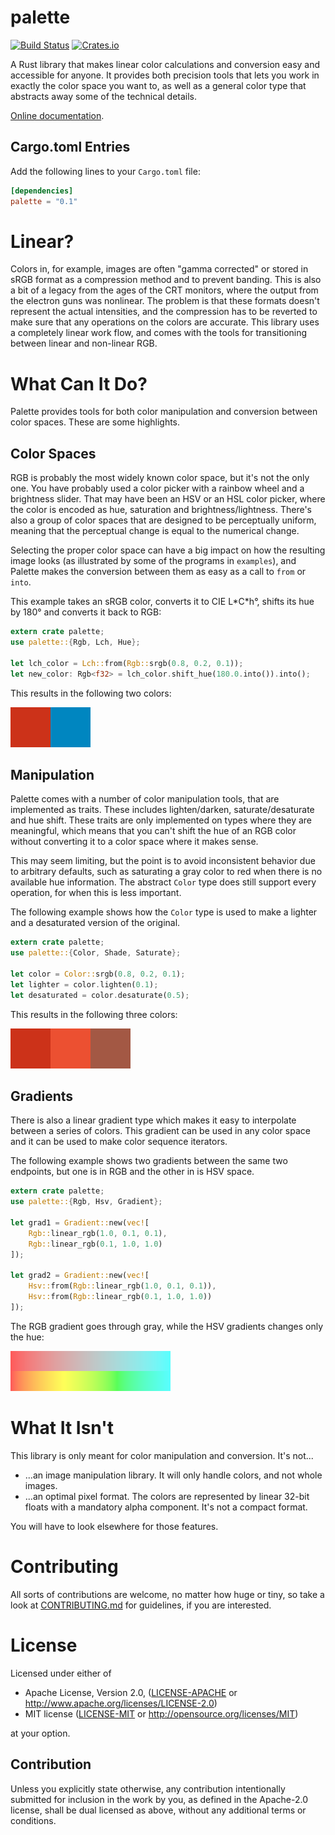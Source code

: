 # palette

[![Build Status](https://travis-ci.org/Ogeon/palette.svg?branch=master)](https://travis-ci.org/Ogeon/palette)
[![Crates.io](https://img.shields.io/crates/v/palette.svg)](https://crates.io/crates/palette/)

A Rust library that makes linear color calculations and conversion easy and
accessible for anyone. It provides both precision tools that lets you work in
exactly the color space you want to, as well as a general color type that
abstracts away some of the technical details.

[Online documentation](https://ogeon.github.io/docs/palette/master/palette/index.html).

## Cargo.toml Entries

Add the following lines to your `Cargo.toml` file:

```toml
[dependencies]
palette = "0.1"
```

# Linear?

Colors in, for example, images are often "gamma corrected" or stored in sRGB
format as a compression method and to prevent banding. This is also a bit of a
legacy from the ages of the CRT monitors, where the output from the electron
guns was nonlinear. The problem is that these formats doesn't represent the
actual intensities, and the compression has to be reverted to make sure that
any operations on the colors are accurate. This library uses a completely
linear work flow, and comes with the tools for transitioning between linear
and non-linear RGB.

# What Can It Do?

Palette provides tools for both color manipulation and conversion between
color spaces. These are some highlights.

## Color Spaces

RGB is probably the most widely known color space, but it's not the only one.
You have probably used a color picker with a rainbow wheel and a brightness
slider. That may have been an HSV or an HSL color picker, where the color is
encoded as hue, saturation and brightness/lightness. There's also a group of
color spaces that are designed to be perceptually uniform, meaning that the
perceptual change is equal to the numerical change.

Selecting the proper color space can have a big impact on how the resulting
image looks (as illustrated by some of the programs in `examples`), and
Palette makes the conversion between them as easy as a call to `from` or
`into`.

This example takes an sRGB color, converts it to CIE L\*C\*h°, shifts its hue by
180° and converts it back to RGB:

```Rust
extern crate palette;
use palette::{Rgb, Lch, Hue};

let lch_color = Lch::from(Rgb::srgb(0.8, 0.2, 0.1));
let new_color: Rgb<f32> = lch_color.shift_hue(180.0.into()).into();
```

This results in the following two colors:

![Hue Shift Comparison](gfx/readme_color_spaces.png)

## Manipulation

Palette comes with a number of color manipulation tools, that are implemented
as traits. These includes lighten/darken, saturate/desaturate and hue shift.
These traits are only implemented on types where they are meaningful, which
means that you can't shift the hue of an RGB color without converting it to a
color space where it makes sense.

This may seem limiting, but the point is to avoid inconsistent behavior due to
arbitrary defaults, such as saturating a gray color to red when there is no
available hue information. The abstract `Color` type does still support every
operation, for when this is less important.

The following example shows how the `Color` type is used to make a lighter and
a desaturated version of the original.

```Rust
extern crate palette;
use palette::{Color, Shade, Saturate};

let color = Color::srgb(0.8, 0.2, 0.1);
let lighter = color.lighten(0.1);
let desaturated = color.desaturate(0.5);
```

This results in the following three colors:

![Manipulation Comparison](gfx/readme_manipulation.png)


## Gradients

There is also a linear gradient type which makes it easy to interpolate
between a series of colors. This gradient can be used in any color space and
it can be used to make color sequence iterators.

The following example shows two gradients between the same two endpoints, but
one is in RGB and the other in is HSV space.

```Rust
extern crate palette;
use palette::{Rgb, Hsv, Gradient};

let grad1 = Gradient::new(vec![
    Rgb::linear_rgb(1.0, 0.1, 0.1),
    Rgb::linear_rgb(0.1, 1.0, 1.0)
]);

let grad2 = Gradient::new(vec![
    Hsv::from(Rgb::linear_rgb(1.0, 0.1, 0.1)),
    Hsv::from(Rgb::linear_rgb(0.1, 1.0, 1.0))
]);
```

The RGB gradient goes through gray, while the HSV gradients changes only the
hue:

![Gradient Comparison](gfx/readme_gradients.png)

# What It Isn't

This library is only meant for color manipulation and conversion. It's not...

 * ...an image manipulation library. It will only handle colors, and not whole images.
 * ...an optimal pixel format. The colors are represented by linear 32-bit floats with a mandatory alpha component. It's not a compact format.

You will have to look elsewhere for those features.

# Contributing

All sorts of contributions are welcome, no matter how huge or tiny, so take a
look at [CONTRIBUTING.md](CONTRIBUTING.md) for guidelines, if you are
interested.

# License

Licensed under either of

 * Apache License, Version 2.0, ([LICENSE-APACHE](LICENSE-APACHE) or http://www.apache.org/licenses/LICENSE-2.0)
 * MIT license ([LICENSE-MIT](LICENSE-MIT) or http://opensource.org/licenses/MIT)

at your option.

## Contribution

Unless you explicitly state otherwise, any contribution intentionally submitted
for inclusion in the work by you, as defined in the Apache-2.0 license, shall be dual licensed as above, without any
additional terms or conditions.
